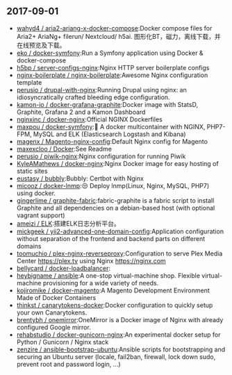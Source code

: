 ## 2017-09-01

* [wahyd4 / aria2-ariang-x-docker-compose](https://github.com/wahyd4/aria2-ariang-x-docker-compose):Docker compose files for Aria2+ AriaNg+ filerun/ Nextcloud/ h5ai. 图形化BT，磁力，离线下载，并在线预览及下载。
* [eko / docker-symfony](https://github.com/eko/docker-symfony):Run a Symfony application using Docker & docker-compose
* [h5bp / server-configs-nginx](https://github.com/h5bp/server-configs-nginx):Nginx HTTP server boilerplate configs
* [nginx-boilerplate / nginx-boilerplate](https://github.com/nginx-boilerplate/nginx-boilerplate):Awesome Nginx configuration template
* [perusio / drupal-with-nginx](https://github.com/perusio/drupal-with-nginx):Running Drupal using nginx: an idiosyncratically crafted bleeding edge configuration.
* [kamon-io / docker-grafana-graphite](https://github.com/kamon-io/docker-grafana-graphite):Docker image with StatsD, Graphite, Grafana 2 and a Kamon Dashboard
* [nginxinc / docker-nginx](https://github.com/nginxinc/docker-nginx):Official NGINX Dockerfiles
* [maxpou / docker-symfony](https://github.com/maxpou/docker-symfony):🐳 A docker multicontainer with NGINX, PHP7-FPM, MySQL and ELK (Elasticsearch Logstash and Kibana)
* [magenx / Magento-nginx-config](https://github.com/magenx/Magento-nginx-config):Default Nginx config for Magento
* [maxexcloo / Docker](https://github.com/maxexcloo/Docker):See Readme
* [perusio / piwik-nginx](https://github.com/perusio/piwik-nginx):Nginx configuration for running Piwik
* [KyleAMathews / docker-nginx](https://github.com/KyleAMathews/docker-nginx):Nginx Docker image for easy hosting of static sites
* [eustasy / bubbly](https://github.com/eustasy/bubbly):Bubbly: Certbot with Nginx
* [micooz / docker-lnmp](https://github.com/micooz/docker-lnmp):😒 Deploy lnmp(Linux, Nginx, MySQL, PHP7) using docker.
* [gingerlime / graphite-fabric](https://github.com/gingerlime/graphite-fabric):fabric-graphite is a fabric script to install Graphite and all dependencies on a debian-based host (with optional vagrant support)
* [ameizi / ELK](https://github.com/ameizi/ELK):搭建ELK日志分析平台。
* [mickgeek / yii2-advanced-one-domain-config](https://github.com/mickgeek/yii2-advanced-one-domain-config):Application configuration without separation of the frontend and backend parts on different domains
* [toomuchio / plex-nginx-reverseproxy](https://github.com/toomuchio/plex-nginx-reverseproxy):Configuration to serve Plex Media Center https://plex.tv using Nginx https://nginx.com
* [bellycard / docker-loadbalancer](https://github.com/bellycard/docker-loadbalancer):
* [heybigname / ansible](https://github.com/heybigname/ansible):A one-stop virtual-machine shop. Flexible virtual-machine provisioning for a wide variety of needs.
* [kojiromike / docker-magento](https://github.com/kojiromike/docker-magento):A Magento Development Environment Made of Docker Containers
* [thinkst / canarytokens-docker](https://github.com/thinkst/canarytokens-docker):Docker configuration to quickly setup your own Canarytokens.
* [brentybh / onemirror](https://github.com/brentybh/onemirror):OneMirror is a Docker image of Nginx with already configured Google mirror.
* [rehabstudio / docker-gunicorn-nginx](https://github.com/rehabstudio/docker-gunicorn-nginx):An experimental docker setup for Python / Gunicorn / Nginx stack
* [zenzire / ansible-bootstrap-ubuntu](https://github.com/zenzire/ansible-bootstrap-ubuntu):Ansible scripts for bootstrapping and securing an Ubuntu server (locale, fail2ban, firewall, lock down sudo, prevent root and password login, ...)
